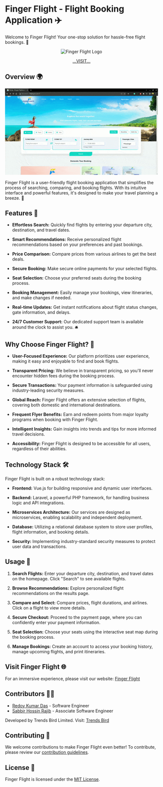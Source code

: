 # Finger Flight - Flight Booking Application ✈️


Welcome to Finger Flight! Your one-stop solution for hassle-free flight bookings. 🛫

<p align="center">
  <img src="https://fingerflights.com/wp-content/uploads/2021/08/fingerflight-logo-1.png" alt="Finger Flight Logo">
</p>
<p align="center">
  <a href="https://fingerflights.com/" target="_blank">
   ...VISIT...
  </a>
</p>

## Overview 🌍
<p align="center">
  <img src="https://raw.githubusercontent.com/Redoykumar/FingerFlights-Demo/main/images/web.gif" alt="Finger Flight GIF">
</p>

Finger Flight is a user-friendly flight booking application that simplifies the process of searching, comparing, and booking flights. With its intuitive interface and powerful features, it's designed to make your travel planning a breeze. 🌟

## Features 🚀

- **Effortless Search:** Quickly find flights by entering your departure city, destination, and travel dates.

- **Smart Recommendations:** Receive personalized flight recommendations based on your preferences and past bookings.

- **Price Comparison:** Compare prices from various airlines to get the best deals.

- **Secure Booking:** Make secure online payments for your selected flights.

- **Seat Selection:** Choose your preferred seats during the booking process.

- **Booking Management:** Easily manage your bookings, view itineraries, and make changes if needed.

- **Real-time Updates:** Get instant notifications about flight status changes, gate information, and delays.

- **24/7 Customer Support:** Our dedicated support team is available around the clock to assist you. 🛎️

## Why Choose Finger Flight? 🤔

- **User-Focused Experience:** Our platform prioritizes user experience, making it easy and enjoyable to find and book flights.

- **Transparent Pricing:** We believe in transparent pricing, so you'll never encounter hidden fees during the booking process.

- **Secure Transactions:** Your payment information is safeguarded using industry-leading security measures.

- **Global Reach:** Finger Flight offers an extensive selection of flights, covering both domestic and international destinations.

- **Frequent Flyer Benefits:** Earn and redeem points from major loyalty programs when booking with Finger Flight.

- **Intelligent Insights:** Gain insights into trends and tips for more informed travel decisions.

- **Accessibility:** Finger Flight is designed to be accessible for all users, regardless of their abilities.

## Technology Stack 🛠️

Finger Flight is built on a robust technology stack:

- **Frontend:** Vue.js for building responsive and dynamic user interfaces.

- **Backend:** Laravel, a powerful PHP framework, for handling business logic and API integrations.

- **Microservices Architecture:** Our services are designed as microservices, enabling scalability and independent deployment.

- **Database:** Utilizing a relational database system to store user profiles, flight information, and booking details.

- **Security:** Implementing industry-standard security measures to protect user data and transactions.

## Usage 📝

1. **Search Flights:** Enter your departure city, destination, and travel dates on the homepage. Click "Search" to see available flights.

2. **Browse Recommendations:** Explore personalized flight recommendations on the results page.

3. **Compare and Select:** Compare prices, flight durations, and airlines. Click on a flight to view more details.

4. **Secure Checkout:** Proceed to the payment page, where you can confidently enter your payment information.

5. **Seat Selection:** Choose your seats using the interactive seat map during the booking process.

6. **Manage Bookings:** Create an account to access your booking history, manage upcoming flights, and print itineraries.

## Visit Finger Flight 🌐

For an immersive experience, please visit our website: [Finger Flight](https://fingerflights.com/)

## Contributors 🧑‍💻

- [Redoy Kumar Das](https://github.com/Redoykumar) - Software Engineer
- [Sabbir Hossin Rajib](https://github.com/SabbirHR) - Associate Software Engineer

Developed by Trends Bird Limited. Visit: [Trends Bird](https://trendsbird.com/)

## Contributing 🤝

We welcome contributions to make Finger Flight even better! To contribute, please review our [contribution guidelines](CONTRIBUTING.md).

## License 📜

Finger Flight is licensed under the [MIT License](LICENSE).
